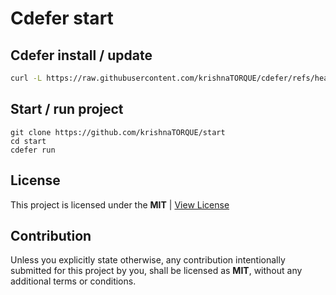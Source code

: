 # Cdefer start

## Cdefer install / update

```bash
curl -L https://raw.githubusercontent.com/krishnaTORQUE/cdefer/refs/heads/main/install.sh | sh
```

## Start / run project

```shell
git clone https://github.com/krishnaTORQUE/start
cd start
cdefer run
```

## License

This project is licensed under the **MIT** | [View License](LICENSE)

## Contribution

Unless you explicitly state otherwise, any contribution intentionally submitted
for this project by you, shall be licensed as **MIT**, without any additional
terms or conditions.
